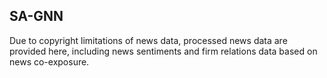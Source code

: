 ## SA-GNN
Due to copyright limitations of news data, processed news data are provided here, including news sentiments and firm relations data based on news co-exposure.
